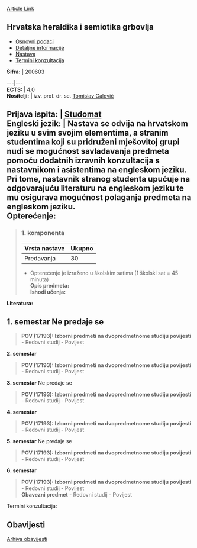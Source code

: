 [Article Link](https://www.fhs.hr/predmet/hhsg)

## Hrvatska heraldika i semiotika grbovlja
  * [Osnovni podaci](https://www.fhs.hr/predmet/hhsg#v1id-523746_746214_1_0 "Osnovni podaci")
  * [Detaljne informacije](https://www.fhs.hr/predmet/hhsg#v1id-523746_746214_1_1 "Detaljne informacije")
  * [Nastava](https://www.fhs.hr/predmet/hhsg#v1id-523746_746214_1_2 "Nastava")
  * [Termini konzultacija](https://www.fhs.hr/predmet/hhsg#v1id-523746_746214_1_3 "Termini konzultacija")


**Šifra:** |  200603  
  
---|---  
**ECTS:** |  4.0   
**Nositelji:** |  izv. prof. dr. sc. [Tomislav Galović](https://www.fhs.hr/djelatnik/tomislav.galovic)   
  
**Prijava ispita:** |  [Studomat](http://www.isvu.hr/studomat)  
**Engleski jezik:** |  Nastava se odvija na hrvatskom jeziku u svim svojim elementima, a stranim studentima koji su pridruženi mješovitoj grupi nudi se mogućnost savladavanja predmeta pomoću dodatnih izravnih konzultacija s nastavnikom i asistentima na engleskom jeziku. Pri tome, nastavnik stranog studenta upućuje na odgovarajuću literaturu na engleskom jeziku te mu osigurava mogućnost polaganja predmeta na engleskom jeziku.   
**Opterećenje:**  
---  
> ### 1. komponenta
> | Vrsta nastave | Ukupno  
> ---|---  
> Predavanja | 30  
> * Opterećenje je izraženo u školskim satima (1 školski sat = 45 minuta)   
**Opis predmeta:**  
> **Ishodi učenja:**  

  
**Literatura:**  

  
**1. semestar** Ne predaje se  
---  
> **POV (17193): Izborni predmeti na dvopredmetnome studiju povijesti** - Redovni studij - Povijest  
>   
  
**2. semestar**  
> **POV (17193): Izborni predmeti na dvopredmetnome studiju povijesti** - Redovni studij - Povijest  
>   
  
**3. semestar** Ne predaje se  
> **POV (17193): Izborni predmeti na dvopredmetnome studiju povijesti** - Redovni studij - Povijest  
>   
  
**4. semestar**  
> **POV (17193): Izborni predmeti na dvopredmetnome studiju povijesti** - Redovni studij - Povijest  
>   
  
**5. semestar** Ne predaje se  
> **POV (17193): Izborni predmeti na dvopredmetnome studiju povijesti** - Redovni studij - Povijest  
>   
  
**6. semestar**  
> **POV (17193): Izborni predmeti na dvopredmetnome studiju povijesti** - Redovni studij - Povijest  
>  **Obavezni predmet** - Redovni studij - Povijest  
>   
Termini konzultacija: 


## Obavijesti
[Arhiva obavijesti](https://www.fhs.hr/predmet/hhsg?@=2183v#news_115857 "Arhiva obavijesti")
